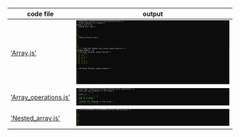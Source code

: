 | code file | output |
|-----------|--------|
|['Array.js'](./Codes/Array.js)|![Array.png](./Outputs/Array.png)|
|['Array_operations.js'](./Codes/Array_operations.js)|![Array_operations.png](./Outputs/Array_operations.png)|
|['Nested_array.js'](./Codes/Nested_array.js)|![Nested_array.png](./Outputs/Nested_array.png)|

